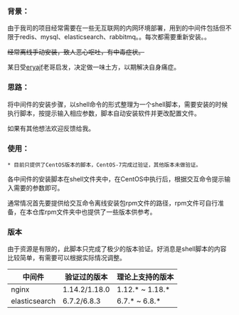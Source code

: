 ### 背景：

由于我司的项目经常需要在一些无互联网的内网环境部署，用到的中间件包括但不限于redis、mysql、elasticsearch、rabbitmq。。每次都需要重新安装。。

~~经常离线手动安装，致人恶心呕吐，有中毒症状。~~

某日受[eryajf](https://github.com/eryajf/magic-of-sysuse-scripts)老哥启发，决定做一味土方，以期解决自身痛症。

### 思路：

将中间件的安装步骤，以shell命令的形式整理为一个shell脚本，需要安装的时候执行脚本，按提示输入相应参数，脚本自动安装软件并更改配置文件。

如果有其他想法欢迎反馈给我。

### 使用：

    * 目前只提供了CentOS版本的脚本，CentOS-7完成过验证，其他版本未做验证。

各中间件的安装脚本在shell文件夹中，在CentOS中执行后，根据交互命令提示输入需要的参数即可。

通常情况首先要提供给交互命令离线安装包rpm文件的路径，rpm文件可自行准备，在本仓库rpm文件夹中也提供了一些版本供参考。

### 版本

由于资源是有限的，此脚本只完成了极少的版本验证。好消息是shell脚本的内容比较简单，有需要可以根据实际情况调整。

| 中间件 | 验证过的版本 | 理论上支持的版本 |
| --- | --- | --- |
| nginx | 1.14.2/1.18.0 | 1.12.* ~ 1.18.* |
| elasticsearch | 6.7.2/6.8.3 | 6.7.* ~ 6.8.* |

